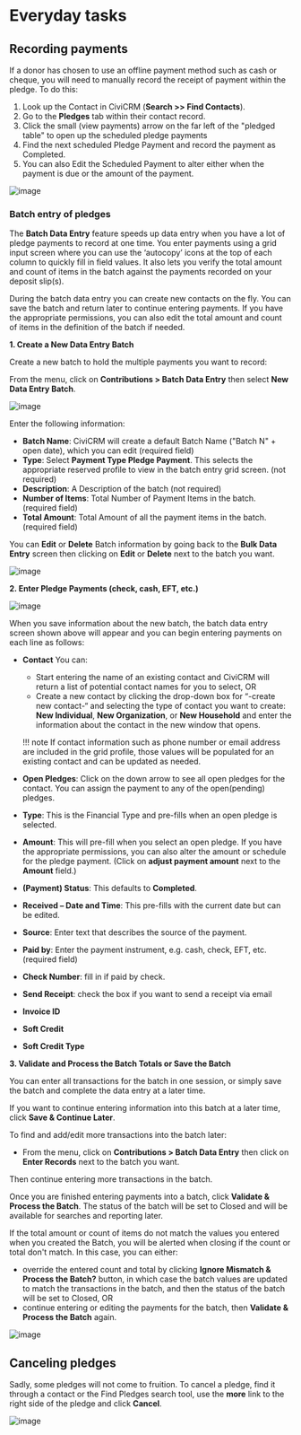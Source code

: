 # Everyday tasks

## Recording payments

If a donor has chosen to use an offline payment method such as cash or
cheque, you will need to manually record the receipt of payment within
the pledge. To do this:

1.  Look up the Contact in CiviCRM (**Search >> Find Contacts**).
2.  Go to the **Pledges** tab within their contact record. 
3.  Click the small (view payments) arrow on the far left of the "pledged table" to open up the
    scheduled pledge payments
4.  Find the next scheduled Pledge Payment and record the payment as
    Completed.
5.  You can also Edit the Scheduled Payment to alter either when the
    payment is due or the amount of the payment.

![image](../img/Pledge_including_editing.png)

### Batch entry of pledges

The **Batch Data Entry** feature speeds up data entry when you have a
lot of pledge payments to record at one time. You enter payments using a
grid input screen where you can use the ‘autocopy’ icons at the top of
each column to quickly fill in field values. It also lets you verify the
total amount and count of items in the batch against the payments
recorded on your deposit slip(s).

During the batch data entry you can create new contacts on the fly. You
can save the batch and return later to continue entering payments. If
you have the appropriate permissions, you can also edit the total amount
and count of items in the definition of the batch if needed. 

**1. Create a New Data Entry Batch**

Create a new batch to hold the multiple payments you want to record:

From the menu, click on **Contributions > Batch Data Entry** then
select **New Data Entry Batch**.

![image](../img/new_pledge_batch_1.png) 


Enter the following information:

-   **Batch Name**: CiviCRM will create a default Batch Name ("Batch N" + open date), which you can edit (required field)
-   **Type**: Select **Payment Type Pledge Payment**. This selects the appropriate
    reserved profile to view in the batch entry grid screen. (not required) 
-   **Description**: A Description of the batch (not required)
-   **Number of Items**: Total Number of Payment Items in the batch. (required
    field)
-   **Total Amount**: Total Amount of all the payment items in the batch.
    (required field) 

You can **Edit** or **Delete** Batch information by going back to the **Bulk Data Entry** screen then clicking on **Edit** or **Delete** next to the
batch you want.

![image](../img/pledge_batch_edit.png) 


**2. Enter Pledge Payments (check, cash, EFT, etc.)**

![image](../img/Pledge_payments_batch_entry_cropped.png)

When you save information about the new batch, the batch data entry screen shown
above will appear and you can begin entering payments on each line as
follows:

-   **Contact** You can:

    - Start entering the name of an existing contact and CiviCRM will
    return a list of potential contact names for you to select, OR 
    - Create a new contact by clicking the drop-down box for “-create new
    contact-“ and selecting the type of contact you want to create: **New
    Individual**, **New Organization**, or **New Household** and enter the
    information about the contact in the new window that opens. 

    !!! note
        If contact information such as phone number or email address
        are included in the grid profile, those values will be populated for
        an existing contact and can be updated as needed. 

-   **Open Pledges**: Click on the down arrow to see all open pledges
    for the contact. You can assign the payment to any of the
    open(pending) pledges. 

-   **Type**: This is the Financial Type and pre-fills when an open
    pledge is selected.
-   **Amount**: This will pre-fill when you select an open pledge.  If
    you have the appropriate permissions, you can also alter the amount
    or schedule for the pledge payment. (Click on **adjust payment
    amount** next to the **Amount** field.) 
-   **(Payment) Status**: This defaults to **Completed**. 
-   **Received – Date and Time**: This pre-fills with the current date
    but can be edited. 
-   **Source**: Enter text that describes the source of the payment.
-   **Paid by**: Enter the payment instrument, e.g. cash, check, EFT,
    etc. (required field) 
-   **Check Number**: fill in if paid by check. 
-   **Send Receipt**: check the box if you want to send a receipt via
    email
-   **Invoice ID**
-   **Soft Credit**
-   **Soft Credit Type**

**3. Validate and Process the Batch Totals or Save the Batch**

You can enter all transactions for the batch in one session, or simply
save the batch and complete the data entry at a later time. 
 
If you want to continue entering information into this batch at a later
time, click **Save & Continue Later**.

To find and add/edit more transactions into the batch later:

-   From the menu, click on **Contributions > Batch Data Entry** then
    click on **Enter Records** next to the batch you want.

Then continue entering more transactions in the batch. 

Once you are finished entering payments into a batch, click **Validate & Process the Batch**. The status of the batch will be set to
Closed and will be available for searches and reporting later.

If the total amount or count of items do not match the values you
entered when you created the Batch, you will be alerted when closing if
the count or total don't match. In this case, you can either:

-  override the entered count and total by clicking **Ignore
    Mismatch & Process the Batch?** button, in which case the batch
    values are updated to match the transactions in the batch, and then
    the status of the batch will be set to Closed, OR
-   continue entering or editing the payments for the batch,
    then **Validate & Process the Batch** again. 

![image](../img/CiviCRM-Contributions-everydaytasks-ignoremismatchbatch.png)



## Canceling pledges

Sadly, some pledges will not come to fruition. To cancel a pledge, find
it through a contact or the Find Pledges search tool, use the **more**
link to the right side of the pledge and click **Cancel**.

![image](../img/pledge-cancel.png)



